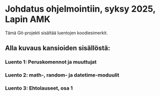 # Johdatus ohjelmointiin, syksy 2025, Lapin AMK

Tämä Git-projekti sisältää luentojen koodiesimerkit.

## Alla kuvaus kansioiden sisällöstä:

### Luento 1: Peruskomennot ja muuttujat

### Luento 2: math-, random- ja datetime-moduulit

### Luento 3: Ehtolauseet, osa 1
